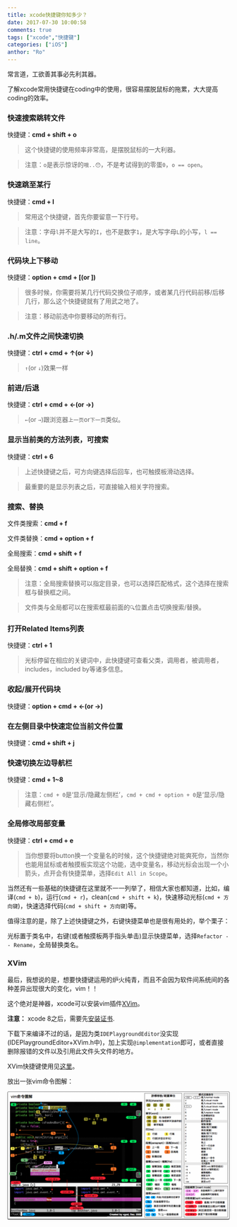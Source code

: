 ```yaml
---
title: xcode快捷键你知多少？
date: 2017-07-30 10:00:58
comments: true
tags: ["xcode","快捷键"]
categories: ["iOS"]
anthor: "Ro"
---
```


常言道，工欲善其事必先利其器。

了解xcode常用快捷键在coding中的使用，很容易摆脱鼠标的拖累，大大提高coding的效率。


### 快速搜索跳转文件

快捷键：__cmd + shift + o__

>这个快捷键的使用频率非常高，是摆脱鼠标的一大利器。

>注意：`o`是表示惊讶的`哦..😯`，不是考试得到的零蛋`0`，`o == open`。

<!-- more -->

### 快速跳至某行

快捷键：__cmd + l__

>常用这个快捷键，首先你要留意一下行号。

>注意：字母`l`并不是大写的`I`，也不是数字`1`，是大写字母`L`的小写，`l == line`。

### 代码块上下移动

快捷键：__option + cmd + [(or ])__

>很多时候，你需要将某几行代码交换位子顺序，或者某几行代码前移/后移几行，那么这个快捷键就有了用武之地了。

>注意：移动前选中你要移动的所有行。

### .h/.m文件之间快速切换

快捷键：__ctrl + cmd + ↑(or ↓)__

>`↑`(or `↓`)效果一样

### 前进/后退

快捷键：__ctrl + cmd + ←(or →)__

> `←`(or `→`)跟浏览器`上一页`or`下一页`类似。

### 显示当前类的方法列表，可搜索

快捷键：__ctrl + 6__

>上述快捷键之后，可方向键选择后回车，也可触摸板滑动选择。

>最重要的是显示列表之后，可直接输入相关字符搜索。

### 搜索、替换

文件类搜索：__cmd + f__

文件类替换：__cmd + option + f__

全局搜索：__cmd + shift + f__

全局替换：__cmd + shift + option + f__

>注意：全局搜索替换可以指定目录，也可以选择匹配格式，这个选择在搜索框与替换框之间。

>文件类与全局都可以在搜索框最前面的`🔍`位置点击切换搜索/替换。

### 打开Related Items列表

快捷键：__ctrl + 1__

>光标停留在相应的关键词中，此快捷键可查看父类，调用者，被调用者，includes，included by等诸多信息。

### 收起/展开代码块

快捷键：__option + cmd + ←(or →)__

### 在左侧目录中快速定位当前文件位置

快捷键：__cmd + shift + j__

### 快速切换左边导航栏

快捷键：__cmd + 1~8__

>注意：`cmd + 0`是‘显示/隐藏左侧栏’，`cmd + cmd + option + 0`是‘显示/隐藏右侧栏’。

### 全局修改局部变量

快捷键：__ctrl + cmd + e__

>当你想要将button换一个变量名的时候，这个快捷键绝对能爽死你，当然你也能用鼠标或者触摸板实现这个功能，选中变量名，移动光标会出现一个小箭头，点开会有快捷菜单，选择`Edit All in Scope`。

当然还有一些基础的快捷键在这里就不一一列举了，相信大家也都知道，比如，编译(`cmd + b`)，运行(`cmd + r`)，clean(`cmd + shift + k`)，快速移动光标(`cmd + 方向键`)，快速选择代码(`cmd + shift + 方向键`)等。

值得注意的是，除了上述快捷键之外，右键快捷菜单也是很有用处的，举个栗子：

光标置于类名中，右键(或者触摸板两手指头单击)显示快捷菜单，选择`Refactor -- Rename`，全局替换类名。

### XVim

最后，我想说的是，想要快捷键运用的炉火纯青，而且不会因为软件间系统间的各种差异出现很大的变化，vim！！

这个绝对是神器，xcode可以安装vim插件[XVim](https://github.com/XVimProject/XVim)。

__注意：__ xcode 8之后，需要先[安装证书](https://github.com/XVimProject/XVim/blob/master/INSTALL_Xcode8.md).

下载下来编译不过的话，是因为类`IDEPlaygroundEditor`没实现(IDEPlaygroundEditor+XVim.h中)，加上实现`@implementation`即可，或者直接删除报错的文件以及引用此文件头文件的地方。

XVim快捷键使用见[这里](https://github.com/XVimProject/XVim/blob/master/Documents/Users/FeatureList.md)。

放出一张vim命令图解：

![vim命令图解](/imgs/vimCommod.png)
